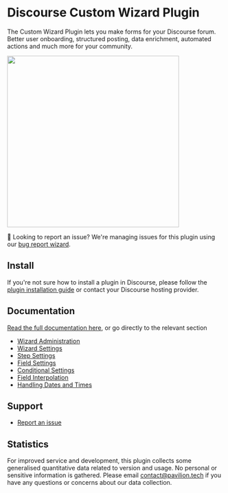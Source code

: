 # Discourse Custom Wizard Plugin

The Custom Wizard Plugin lets you make forms for your Discourse forum. Better user onboarding, structured posting, data enrichment, automated actions and much more for your community.

<img src="https://camo.githubusercontent.com/593432f1fc9658ffca104065668cc88fa21dffcd3002cb78ffd50c71f33a2523/68747470733a2f2f706176696c696f6e2d6173736574732e6e7963332e63646e2e6469676974616c6f6365616e7370616365732e636f6d2f706c7567696e732f77697a6172642d7265706f7369746f72792d62616e6e65722e706e67" alt="" data-canonical-src="https://pavilion-assets.nyc3.cdn.digitaloceanspaces.com/plugins/wizard-repository-banner.png" style="max-width: 100%;" width="400">

👋 Looking to report an issue? We're managing issues for this plugin using our [bug report wizard](https://pavilion.tech/products/discourse-custom-wizard-plugin/support/bug-report).

## Install

If you're not sure how to install a plugin in Discourse, please follow the [plugin installation guide](https://meta.discourse.org/t/install-a-plugin/19157) or contact your Discourse hosting provider.

## Documentation

[Read the full documentation here](https://pavilion.tech/products/discourse-custom-wizard-plugin/documentation/), or go directly to the relevant section

- [Wizard Administration](https://coop.pavilion.tech/t/1602)
- [Wizard Settings](https://coop.pavilion.tech/t/1614)
- [Step Settings](https://pavilion.tech/products/discourse-custom-wizard-plugin/documentation/step-settings)
- [Field Settings](https://pavilion.tech/products/discourse-custom-wizard-plugin/documentation/field-settings)
- [Conditional Settings](https://pavilion.tech/products/discourse-custom-wizard-plugin/documentation/conditional-settings)
- [Field Interpolation](https://pavilion.tech/products/discourse-custom-wizard-plugin/documentation/field-interpolation)
- [Handling Dates and Times](https://coop.pavilion.tech/t/1708)

## Support

- [Report an issue](https://pavilion.tech/products/discourse-custom-wizard-plugin/support/bug-report)

## Statistics

For improved service and development, this plugin collects some generalised quantitative data related to version and usage. No personal or sensitive information is gathered. Please email contact@pavilion.tech if you have any questions or concerns about our data collection.
